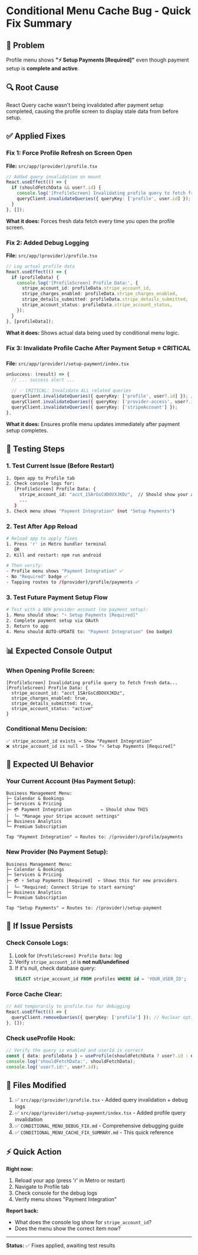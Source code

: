 # Conditional Menu Cache Bug - Quick Fix Summary

## 🐛 Problem
Profile menu shows **"⚡ Setup Payments [Required]"** even though payment setup is **complete and active**.

## 🔍 Root Cause
React Query cache wasn't being invalidated after payment setup completed, causing the profile screen to display stale data from before setup.

## ✅ Applied Fixes

### Fix 1: Force Profile Refresh on Screen Open
**File:** `src/app/(provider)/profile.tsx`

```typescript
// Added query invalidation on mount
React.useEffect(() => {
  if (shouldFetchData && user?.id) {
    console.log('[ProfileScreen] Invalidating profile query to fetch fresh data...');
    queryClient.invalidateQueries({ queryKey: ['profile', user.id] });
  }
}, []);
```

**What it does:** Forces fresh data fetch every time you open the profile screen.

### Fix 2: Added Debug Logging
**File:** `src/app/(provider)/profile.tsx`

```typescript
// Log actual profile data
React.useEffect(() => {
  if (profileData) {
    console.log('[ProfileScreen] Profile Data:', {
      stripe_account_id: profileData.stripe_account_id,
      stripe_charges_enabled: profileData.stripe_charges_enabled,
      stripe_details_submitted: profileData.stripe_details_submitted,
      stripe_account_status: profileData.stripe_account_status,
    });
  }
}, [profileData]);
```

**What it does:** Shows actual data being used by conditional menu logic.

### Fix 3: Invalidate Profile Cache After Payment Setup ⭐ CRITICAL
**File:** `src/app/(provider)/setup-payment/index.tsx`

```typescript
onSuccess: (result) => {
  // ... success alert ...
  
  // ✅ CRITICAL: Invalidate ALL related queries
  queryClient.invalidateQueries({ queryKey: ['profile', user?.id] }); // 🔥 ADDED
  queryClient.invalidateQueries({ queryKey: ['provider-access', user?.id] });
  queryClient.invalidateQueries({ queryKey: ['stripeAccount'] });
},
```

**What it does:** Ensures profile menu updates immediately after payment setup completes.

## 🧪 Testing Steps

### 1. Test Current Issue (Before Restart)
```bash
1. Open app to Profile tab
2. Check console logs for:
   [ProfileScreen] Profile Data: {
     stripe_account_id: "acct_1SArGsCdDOVXJKDz",  // Should show your account ID
     ...
   }
3. Check menu shows "Payment Integration" (not "Setup Payments")
```

### 2. Test After App Reload
```bash
# Reload app to apply fixes
1. Press 'r' in Metro bundler terminal
   OR
2. Kill and restart: npm run android

# Then verify:
- Profile menu shows "Payment Integration" ✅
- No "Required" badge ✅
- Tapping routes to /(provider)/profile/payments ✅
```

### 3. Test Future Payment Setup Flow
```bash
# Test with a NEW provider account (no payment setup):
1. Menu should show: "⚡ Setup Payments [Required]"
2. Complete payment setup via OAuth
3. Return to app
4. Menu should AUTO-UPDATE to: "Payment Integration" (no badge)
```

## 📊 Expected Console Output

### When Opening Profile Screen:
```
[ProfileScreen] Invalidating profile query to fetch fresh data...
[ProfileScreen] Profile Data: {
  stripe_account_id: "acct_1SArGsCdDOVXJKDz",
  stripe_charges_enabled: true,
  stripe_details_submitted: true,
  stripe_account_status: "active"
}
```

### Conditional Menu Decision:
```
✅ stripe_account_id exists → Show "Payment Integration"
❌ stripe_account_id is null → Show "⚡ Setup Payments [Required]"
```

## 🎯 Expected UI Behavior

### Your Current Account (Has Payment Setup):
```
Business Management Menu:
├─ Calendar & Bookings
├─ Services & Pricing
├─ 💳 Payment Integration           ← Should show THIS
│  └─ "Manage your Stripe account settings"
├─ Business Analytics
└─ Premium Subscription

Tap "Payment Integration" → Routes to: /(provider)/profile/payments
```

### New Provider (No Payment Setup):
```
Business Management Menu:
├─ Calendar & Bookings
├─ Services & Pricing
├─ 💳 ⚡ Setup Payments [Required]  ← Shows this for new providers
│  └─ "Required: Connect Stripe to start earning"
├─ Business Analytics
└─ Premium Subscription

Tap "Setup Payments" → Routes to: /(provider)/setup-payment
```

## 🚨 If Issue Persists

### Check Console Logs:
1. Look for `[ProfileScreen] Profile Data:` log
2. Verify `stripe_account_id` is **not null/undefined**
3. If it's null, check database query:
   ```sql
   SELECT stripe_account_id FROM profiles WHERE id = 'YOUR_USER_ID';
   ```

### Force Cache Clear:
```typescript
// Add temporarily to profile.tsx for debugging
React.useEffect(() => {
  queryClient.removeQueries({ queryKey: ['profile'] }); // Nuclear option
}, []);
```

### Check useProfile Hook:
```typescript
// Verify the query is enabled and userId is correct
const { data: profileData } = useProfile(shouldFetchData ? user?.id : undefined);
console.log('shouldFetchData:', shouldFetchData);
console.log('user?.id:', user?.id);
```

## 📝 Files Modified

1. ✅ `src/app/(provider)/profile.tsx` - Added query invalidation + debug logs
2. ✅ `src/app/(provider)/setup-payment/index.tsx` - Added profile query invalidation
3. ✅ `CONDITIONAL_MENU_DEBUG_FIX.md` - Comprehensive debugging guide
4. ✅ `CONDITIONAL_MENU_CACHE_FIX_SUMMARY.md` - This quick reference

## ⚡ Quick Action

**Right now:**
1. Reload your app (press 'r' in Metro or restart)
2. Navigate to Profile tab
3. Check console for the debug logs
4. Verify menu shows "Payment Integration"

**Report back:**
- What does the console log show for `stripe_account_id`?
- Does the menu show the correct item now?

---

**Status:** ✅ Fixes applied, awaiting test results
